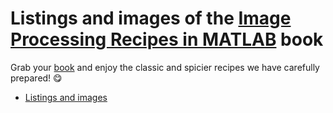 # Listings and images of the [Image Processing Recipes in MATLAB](https://www.routledge.com/Image-Processing-Recipes-in-MATLAB/Marques-Borba/p/book/9780367767136) book

Grab your [book](https://www.routledge.com/Image-Processing-Recipes-in-MATLAB/Marques-Borba/p/book/9780367767136) and enjoy the classic and spicier recipes we have carefully prepared! :yum: 

- [Listings and images](https://github.com/iprecipesmatlab-book/files)
